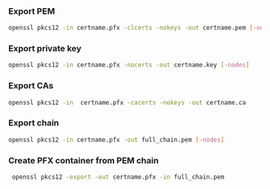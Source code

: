 ### Export PEM

```bash
openssl pkcs12 -in certname.pfx -clcerts -nokeys -out certname.pem [-nodes]
```

### Export private key

```bash
openssl pkcs12 -in certname.pfx -nocerts -out certname.key [-nodes]
```

### Export CAs

```bash
openssl pkcs12 -in  certname.pfx -cacerts -nokeys -out certname.ca
```

### Export chain

```bash
openssl pkcs12 -in certname.pfx -out full_chain.pem [-nodes]
```

### Create PFX container from PEM chain

```bash
 openssl pkcs12 -export -out certname.pfx -in full_chain.pem
```